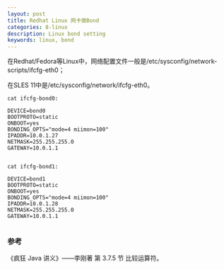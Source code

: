 ```yaml
---
layout: post
title: Redhat Linux 网卡做Bond
categories: 8-linux
description: Linux bond setting
keywords: linux, bond
---
```


在Redhat/Fedora等Linux中，网络配置文件一般是/etc/sysconfig/network-scripts/ifcfg-eth0；


在SLES 11中是/etc/sysconfig/network/ifcfg-eth0。

```
cat ifcfg-bond0:

DEVICE=bond0  
BOOTPROTO=static  
ONBOOT=yes  
BONDING_OPTS="mode=4 miimon=100"
IPADDR=10.0.1.27  
NETMASK=255.255.255.0  
GATEWAY=10.0.1.1  


cat ifcfg-bond1:

DEVICE=bond1  
BOOTPROTO=static  
ONBOOT=yes  
BONDING_OPTS="mode=4 miimon=100"
IPADDR=10.0.1.28  
NETMASK=255.255.255.0  
GATEWAY=10.0.1.1  


```


### 参考

《疯狂 Java 讲义》——李刚著 第 3.7.5 节 比较运算符。
